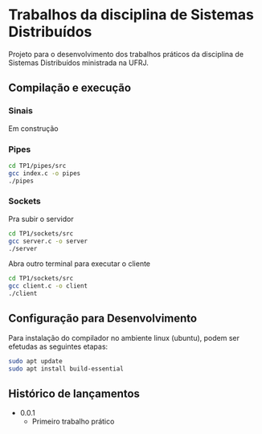 # Trabalhos da disciplina de Sistemas Distribuídos

Projeto para o desenvolvimento dos trabalhos práticos da disciplina de Sistemas Distribuídos ministrada na UFRJ. 

## Compilação e execução

### Sinais 
Em construção

### Pipes

```sh
cd TP1/pipes/src
gcc index.c -o pipes
./pipes

```

### Sockets

Pra subir o servidor 

```sh
cd TP1/sockets/src
gcc server.c -o server
./server

```

Abra outro terminal para executar o cliente


```sh
cd TP1/sockets/src
gcc client.c -o client
./client

```

## Configuração para Desenvolvimento

Para instalação do compilador no ambiente linux (ubuntu), podem ser efetudas as seguintes etapas:

```sh
sudo apt update
sudo apt install build-essential
```

## Histórico de lançamentos

* 0.0.1
    * Primeiro trabalho prático

